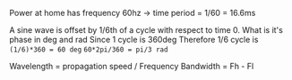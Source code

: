 Power at home has frequency 60hz
-> time period = 1/60 = 16.6ms

A sine wave is offset by 1/6th of a cycle with respect to time 0. What is it's phase in deg and rad
Since 1 cycle is 360deg
Therefore 1/6 cycle is
`(1/6)*360 = 60 deg`
`60*2pi/360 = pi/3 rad `

Wavelength = propagation speed / Frequency
Bandwidth = Fh - Fl

